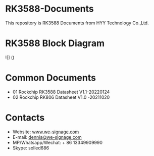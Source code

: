 # RK3588-Documents
This repository is RK3588 Documents from HYY Technology Co.,Ltd.

# RK3588 Block Diagram
![]
()

# Common Documents
- 01 Rockchip RK3588 Datasheet V1.1-20220124
- 02 Rockchip RK806 Datasheet V1.0 -20211020

# Contacts
- Website: www.we-signage.com
- E-mail: dennis@we-signage.com
- MP/Whatsapp/Wechat: + 86 13349909990
- Skype: solled686
